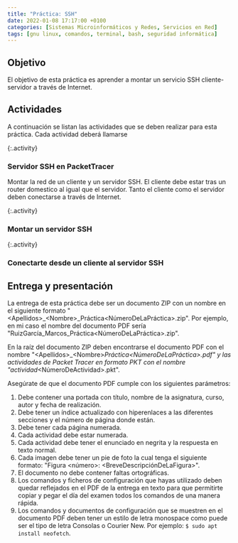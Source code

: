 ```yaml
---
title: "Práctica: SSH"
date: 2022-01-08 17:17:00 +0100
categories: [Sistemas Microinformáticos y Redes, Servicios en Red]
tags: [gnu linux, comandos, terminal, bash, seguridad informática]
---
```


## Objetivo

El objetivo de esta práctica es aprender a montar un servicio SSH cliente-servidor a través de Internet.

## Actividades

A continuación se listan las actividades que se deben realizar para esta práctica. Cada actividad deberá llamarse

{:.activity}
### Servidor SSH en PacketTracer

Montar la red de un cliente y un servidor SSH. El cliente debe estar tras un router domestico al igual que el servidor. Tanto el cliente como el servidor deben conectarse a través de Internet.

{:.activity}
### Montar un servidor SSH



{:.activity}
### Conectarte desde un cliente al servidor SSH



## Entrega y presentación

La entrega de esta práctica debe ser un documento ZIP con un nombre en el siguiente formato "\<Apellidos\>_\<Nombre\>_Práctica\<NúmeroDeLaPráctica\>.zip". Por ejemplo, en mi caso el nombre del documento PDF sería "RuizGarcía_Marcos_Práctica\<NúmeroDeLaPráctica\>.zip".

En la raíz del documento ZIP deben encontrarse el documento PDF con el nombre "\<Apellidos\>_\<Nombre\>_Práctica\<NúmeroDeLaPráctica\>.pdf" y las actividades de Packet Tracer en formato PKT con el nombre "actividad_\<NúmeroDeActividad\>.pkt".

Asegúrate de que el documento PDF cumple con los siguientes parámetros:

1. Debe contener una portada con título, nombre de la asignatura, curso, autor y fecha de realización.
2. Debe tener un índice actualizado con hiperenlaces a las diferentes secciones y el número de página donde están.
3. Debe tener cada página numerada.
4. Cada actividad debe estar numerada. 
5. Cada actividad debe tener el enunciado en negrita y la respuesta en texto normal.
6. Cada imagen debe tener un pie de foto la cual tenga el siguiente formato: "Figura \<número\>: \<BreveDescripciónDeLaFigura\>".
7. El documento no debe contener faltas ortográficas.
8. Los comandos y ficheros de configuración que hayas utilizado deben quedar reflejados en el PDF de la entrega en texto para que permitirte copiar y pegar el día del examen todos los comandos de una manera rápida.
9. Los comandos y documentos de configuración que se muestren en el documento PDF deben tener un estilo de letra monospace como puede ser el tipo de letra Consolas o Courier New. Por ejemplo: `$ sudo apt install neofetch`.